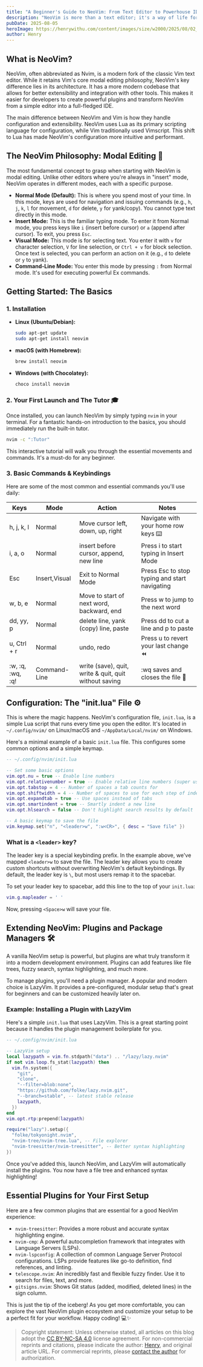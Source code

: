 ```yaml
---
title: "A Beginner's Guide to NeoVim: From Text Editor to Powerhouse IDE"
description: "NeoVim is more than a text editor; it's a way of life for many developers, offering unparalleled speed and customization for a truly personalized coding experience."
pubDate: 2025-08-05
heroImage: https://henrywithu.com/content/images/size/w2000/2025/08/02_Neovim@2x.webp
author: Henry
---
```


## What is NeoVim?

NeoVim, often abbreviated as Nvim, is a modern fork of the classic Vim text editor. While it retains Vim's core modal editing philosophy, NeoVim's key difference lies in its architecture. It has a more modern codebase that allows for better extensibility and integration with other tools. This makes it easier for developers to create powerful plugins and transform NeoVim from a simple editor into a full-fledged IDE.

The main difference between NeoVim and Vim is how they handle configuration and extensibility. NeoVim uses Lua as its primary scripting language for configuration, while Vim traditionally used Vimscript. This shift to Lua has made NeoVim's configuration more intuitive and performant.

## The NeoVim Philosophy: Modal Editing 🧘

The most fundamental concept to grasp when starting with NeoVim is modal editing. Unlike other editors where you're always in "insert" mode, NeoVim operates in different modes, each with a specific purpose.

- **Normal Mode (Default):** This is where you spend most of your time. In this mode, keys are used for navigation and issuing commands (e.g., `h`, `j`, `k`, `l` for movement, `d` for delete, `y` for yank/copy). You cannot type text directly in this mode.
- **Insert Mode:** This is the familiar typing mode. To enter it from Normal mode, you press keys like `i` (insert before cursor) or `a` (append after cursor). To exit, you press `Esc`.
- **Visual Mode:** This mode is for selecting text. You enter it with `v` for character selection, `V` for line selection, or `Ctrl + v` for block selection. Once text is selected, you can perform an action on it (e.g., `d` to delete or `y` to yank).
- **Command-Line Mode:** You enter this mode by pressing `:` from Normal mode. It's used for executing powerful Ex commands.

## Getting Started: The Basics

### 1. Installation

- **Linux (Ubuntu/Debian):**
  ```sh
  sudo apt-get update
  sudo apt-get install neovim
  ```
- **macOS (with Homebrew):**
  ```sh
  brew install neovim
  ```
- **Windows (with Chocolatey):**
  ```sh
  choco install neovim
  ```

### 2. Your First Launch and The Tutor 🎓

Once installed, you can launch NeoVim by simply typing `nvim` in your terminal. For a fantastic hands-on introduction to the basics, you should immediately run the built-in tutor.

```sh
nvim -c ":Tutor"
```

This interactive tutorial will walk you through the essential movements and commands. It's a must-do for any beginner.

### 3. Basic Commands & Keybindings

Here are some of the most common and essential commands you'll use daily:

| Keys         | Mode         | Action                                   | Notes                                 |
|--------------|--------------|------------------------------------------|---------------------------------------|
| h, j, k, l   | Normal       | Move cursor left, down, up, right        | Navigate with your home row keys ⌨️   |
| i, a, o      | Normal       | insert before cursor, append, new line   | Press i to start typing in Insert Mode|
| Esc          | Insert,Visual| Exit to Normal Mode                      | Press Esc to stop typing and start navigating |
| w, b, e      | Normal       | Move to start of next word, backward, end| Press w to jump to the next word      |
| dd, yy, p    | Normal       | delete line, yank (copy) line, paste     | Press dd to cut a line and p to paste |
| u, Ctrl + r  | Normal       | undo, redo                               | Press u to revert your last change ⏪ |
| :w, :q, :wq, :q! | Command-Line | write (save), quit, write & quit, quit without saving | :wq saves and closes the file 💾 |

## Configuration: The "init.lua" File ⚙️

This is where the magic happens. NeoVim's configuration file, `init.lua`, is a simple Lua script that runs every time you open the editor. It's located in `~/.config/nvim/` on Linux/macOS and `~/AppData/Local/nvim/` on Windows.

Here's a minimal example of a basic `init.lua` file. This configures some common options and a simple keymap.

```lua
-- ~/.config/nvim/init.lua

-- Set some basic options
vim.opt.nu = true -- Enable line numbers
vim.opt.relativenumber = true -- Enable relative line numbers (super useful for jumping!)
vim.opt.tabstop = 4 -- Number of spaces a tab counts for
vim.opt.shiftwidth = 4 -- Number of spaces to use for each step of indentation
vim.opt.expandtab = true -- Use spaces instead of tabs
vim.opt.smartindent = true -- Smartly indent a new line
vim.opt.hlsearch = false -- Don't highlight search results by default

-- A basic keymap to save the file
vim.keymap.set("n", "<leader>w", ":w<CR>", { desc = "Save file" })
```

### What is a `<leader>` key?

The leader key is a special keybinding prefix. In the example above, we've mapped `<leader>w` to save the file. The leader key allows you to create custom shortcuts without overwriting NeoVim's default keybindings. By default, the leader key is `\`, but most users remap it to the spacebar.

To set your leader key to spacebar, add this line to the top of your `init.lua`:

```lua
vim.g.mapleader = ' '
```

Now, pressing `<Space>w` will save your file.

## Extending NeoVim: Plugins and Package Managers 🛠️

A vanilla NeoVim setup is powerful, but plugins are what truly transform it into a modern development environment. Plugins can add features like file trees, fuzzy search, syntax highlighting, and much more.

To manage plugins, you'll need a plugin manager. A popular and modern choice is LazyVim. It provides a pre-configured, modular setup that's great for beginners and can be customized heavily later on.

### Example: Installing a Plugin with LazyVim

Here's a simple `init.lua` that uses LazyVim. This is a great starting point because it handles the plugin management boilerplate for you.

```lua
-- ~/.config/nvim/init.lua

-- LazyVim setup
local lazypath = vim.fn.stdpath("data") .. "/lazy/lazy.nvim"
if not vim.loop.fs_stat(lazypath) then
  vim.fn.system({
    "git",
    "clone",
    "--filter=blob:none",
    "https://github.com/folke/lazy.nvim.git",
    "--branch=stable", -- latest stable release
    lazypath,
  })
end
vim.opt.rtp:prepend(lazypath)

require("lazy").setup({
  "folke/tokyonight.nvim",
  "nvim-tree/nvim-tree.lua", -- File explorer
  "nvim-treesitter/nvim-treesitter", -- Better syntax highlighting
})
```

Once you've added this, launch NeoVim, and LazyVim will automatically install the plugins. You now have a file tree and enhanced syntax highlighting!

## Essential Plugins for Your First Setup

Here are a few common plugins that are essential for a good NeoVim experience:

- `nvim-treesitter`: Provides a more robust and accurate syntax highlighting engine.
- `nvim-cmp`: A powerful autocompletion framework that integrates with Language Servers (LSPs).
- `nvim-lspconfig`: A collection of common Language Server Protocol configurations. LSPs provide features like go-to definition, find references, and linting.
- `telescope.nvim`: An incredibly fast and flexible fuzzy finder. Use it to search for files, text, and more.
- `gitsigns.nvim`: Shows Git status (added, modified, deleted lines) in the sign column.

This is just the tip of the iceberg! As you get more comfortable, you can explore the vast NeoVim plugin ecosystem and customize your setup to be a perfect fit for your workflow. Happy coding! 💻✨

> Copyright statement: Unless otherwise stated, all articles on this blog adopt the [CC BY-NC-SA 4.0](https://creativecommons.org/licenses/by-nc-sa/4.0/?ref=henrywithu.com) license agreement. For non-commercial reprints and citations, please indicate the author: [Henry](https://henrywithu.com/), and original article URL. For commercial reprints, please [contact the author](mailto:henry@henrywithu.com) for authorization.
